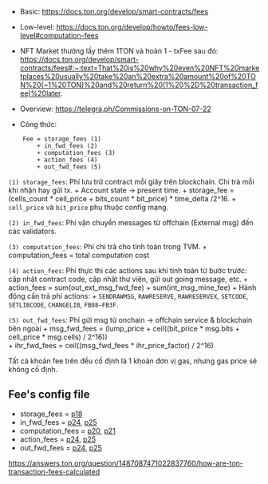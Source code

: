 - Basic: https://docs.ton.org/develop/smart-contracts/fees
- Low-level: https://docs.ton.org/develop/howto/fees-low-level#computation-fees
- NFT Market thường lấy thêm 1TON và hoàn 1 - txFee sau đó: https://docs.ton.org/develop/smart-contracts/fees#:~:text=That%20is%20why%20even%20NFT%20marketplaces%20usually%20take%20an%20extra%20amount%20of%20TON%20(~1%20TON)%20and%20return%20(1%20%2D%20transaction_fee)%20later.
- Overview: https://telegra.ph/Commissions-on-TON-07-22

- Công thức: 
```
	Fee = storage_fees (1)
		+ in_fwd_fees (2)
		+ computation_fees (3) 
		+ action_fees (4)
		+ out_fwd_fees (5)
```

`(1) storage_fees`: Phí lưu trữ contract mỗi giây trên blockchain. Chi trả mỗi khi nhận hay gửi tx.
	+ Account state -> present time.
	+ storage_fee = (cells_count * cell_price + bits_count * bit_price) * time_delta /2^16.
		+ `cell_price` và `bit_price` phụ thuộc config mạng.
	
`(2) in_fwd_fees`: Phí vận chuyển messages từ offchain (External msg) đến các validators.

`(3) computation_fees`: Phí chi trả cho tính toán trong TVM.
	+ computation_fees = total computation cost

`(4) action_fees`: Phí thực thi các actions sau khi tính toán từ bước trước: cập nhật contract code, cập nhật thư viện, gửi out going message, etc.
	+ action_fees = sum(out_ext_msg_fwd_fee) + sum(int_msg_mine_fee)
	+ Hành động cần trả phí actions: 
		+ `SENDRAWMSG`, `RAWRESERVE`, `RAWRESERVEX`, `SETCODE`, `SETLIBCODE`, `CHANGELIB`, `FB08–FB3F`.

`(5) out_fwd_fees`: Phí gửi msg từ onchain -> offchain service & blockchain bên ngoài
	+ msg_fwd_fees = (lump_price  + ceil((bit_price * msg.bits + cell_price * msg.cells) / 2^16))  
	+ ihr_fwd_fees = ceil((msg_fwd_fees * ihr_price_factor) / 2^16)

Tất cả khoản fee trên đều cố định là 1 khoản đơn vị gas, nhưng gas price sẽ không cố định.

## Fee's config file
- storage_fees = [p18](https://tonviewer.com/config#18)
- in_fwd_fees = [p24](https://tonviewer.com/config#24), [p25](https://tonviewer.com/config#25)
- computation_fees = [p20](https://tonviewer.com/config#20), [p21](https://tonviewer.com/config#21)
- action_fees = [p24](https://tonviewer.com/config#24), [p25](https://tonviewer.com/config#25)
- out_fwd_fees = [p24](https://tonviewer.com/config#24), [p25](https://tonviewer.com/config#25)


https://answers.ton.org/question/1487087471022837760/how-are-ton-transaction-fees-calculated